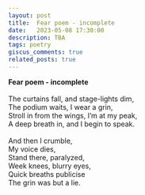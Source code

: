 ```yaml
---
layout: post
title:  Fear poem - incomplete
date:   2023-05-08 17:30:00
description: TBA
tags: poetry
giscus_comments: true
related_posts: true
---
```


<div class="poem">
<b>Fear poem - incomplete</b><br><br>The curtains fall, and stage-lights dim,<br>The podium waits, I wear a grin,<br>Stroll in from the wings, I’m at my peak,<br>A deep breath in, and I begin to speak.<br><br>And then I crumble,<br>My voice dies,<br>Stand there, paralyzed,<br>Week knees, blurry eyes,<br>Quick breaths publicise<br>The grin was but a lie.<br></div>